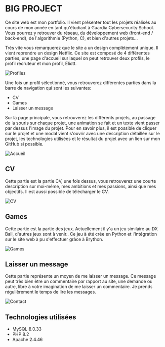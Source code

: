 
# BIG PROJECT

Ce site web est mon portfolio. Il vient présenter tout les projets réalisés au cours de mon année en tant qu'étudiant à Guardia Cybersecurity School. Vous pourrez y retrouver du réseau, du développement web (front-end / back-end), de l'algorithmie (Python, C), et bien d'autres projets...

Très vite vous remarquerez que le site a un design complètement unique. Il vient reprendre un design Netflix. Ce site est composé de 4 différentes parties, une page d'accueil sur laquel on peut retrouver deux profils, le profil recruteur et mon profil, Eliott. 


![Profiles](https://user-images.githubusercontent.com/117437190/234956709-4dc842f7-8c60-4dd6-ad1c-c5d6ca3738cf.jpg)

Une fois un profil sélectionné, vous retrouverez différentes parties dans la barre de navigation qui sont les suivantes:

- CV
- Games
- Laisser un message

Sur la page principale, vous retrouverez les différents projets, au passage de la souris sur chaque projet, une animation se fait et un texte vient passer par dessus l'image du projet. Pour en savoir plus, il est possible de cliquer sur le projet et une modal vient s'ouvrir avec une description détaillée sur le projet, les technologies utilisées et le résultat du projet avec un lien sur mon GitHub si possible.


![Accueil](https://user-images.githubusercontent.com/117437190/234956787-10b8e862-15e6-4da4-b819-9bfa868b372c.jpg)

## CV

Cette partie est la partie CV, une fois dessus, vous retrouverez une courte description sur moi-même, mes ambitions et mes passions, ainsi que mes objectifs. Il est aussi possible de télécharger le CV.


![CV](https://user-images.githubusercontent.com/117437190/234956398-88937e65-a1b4-468a-ac5d-792a36fda5c7.jpg)


## Games

Cette partie est la partie des jeux. Actuellement il y'a un jeu similaire au DX Ball, d'autres jeux sont à venir.. Ce jeu à été crée en Python et l'intégration sur le site web à pu s'effectuer grâce à Brython.


![Games](https://user-images.githubusercontent.com/117437190/234957666-41de4933-762c-4c40-a9b6-83d2f5579caa.jpg)


## Laisser un message

Cette partie représente un moyen de me laisser un message. Ce message peut très bien être un commentaire par rapport au site, une demande ou autre, libre à votre imagination de me laisser un commentaire. Je prends régulièrement le temps de lire les messages.


![Contact](https://user-images.githubusercontent.com/117437190/234959127-8437c671-f83d-4e42-8b4a-fd18ceb80729.jpg)


## Technologies utilisées

- MySQL 8.0.33
- PHP 8.2
- Apache 2.4.46
